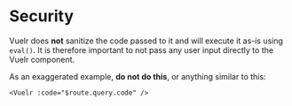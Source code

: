 # Security

Vuelr does **not** sanitize the code passed to it and will execute it as-is
using `eval()`. It is therefore important to not pass any user input directly to the
Vuelr component.

As an exaggerated example, **do not do this**, or anything similar to this:

```vue
<Vuelr :code="$route.query.code" />
```
